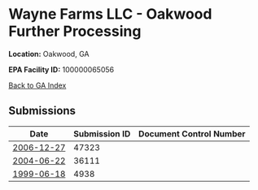 # Wayne Farms LLC - Oakwood Further Processing

**Location:** Oakwood, GA

**EPA Facility ID:** 100000065056

[Back to GA Index](../../index.md)

## Submissions

| Date | Submission ID | Document Control Number |
|------|--------------|-------------------------|
| [2006-12-27](submissions/47323.md) | 47323 |  |
| [2004-06-22](submissions/36111.md) | 36111 |  |
| [1999-06-18](submissions/4938.md) | 4938 |  |

